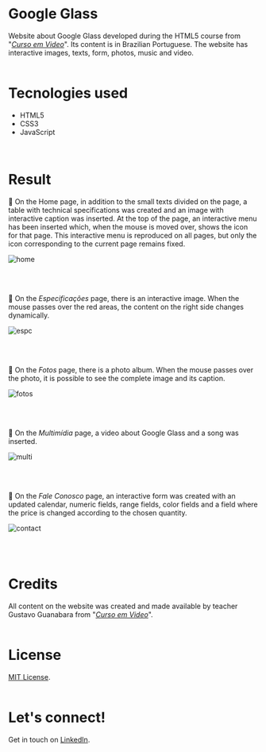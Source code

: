 # Google Glass
Website about Google Glass developed during the HTML5 course from "_[Curso em Video](https://www.youtube.com/channel/UCrWvhVmt0Qac3HgsjQK62FQ)_". Its content is in Brazilian Portuguese. The website has interactive images, texts, form, photos, music and video. 
<br /> 
<br /> 
# Tecnologies used
* HTML5
* CSS3
* JavaScript
<br /> 


# Result
:pushpin: On the Home page, in addition to the small texts divided on the page, a table with technical specifications was created and an image with interactive caption was inserted. At the top of the page, an interactive menu has been inserted which, when the mouse is moved over, shows the icon for that page. This interactive menu is reproduced on all pages, but only the icon corresponding to the current page remains fixed.

![home](https://user-images.githubusercontent.com/68092946/88847926-c1dd1a00-d1b5-11ea-95a4-868f627fe6a8.gif)

<br /> 
<br /> 

:pushpin: On the *Especificações* page, there is an interactive image. When the mouse passes over the red areas, the content on the right side changes dynamically.

![espc](https://user-images.githubusercontent.com/68092946/88848188-18e2ef00-d1b6-11ea-8762-17b961438ff5.gif)

<br />
<br /> 

:pushpin: On the *Fotos* page, there is a photo album. When the mouse passes over the photo, it is possible to see the complete image and its caption.

![fotos](https://user-images.githubusercontent.com/68092946/88848264-357f2700-d1b6-11ea-8238-1e749add656a.gif)

<br />
<br /> 

:pushpin: On the *Multimídia* page, a video about Google Glass and a song was inserted.

![multi](https://user-images.githubusercontent.com/68092946/88848325-4e87d800-d1b6-11ea-8b0c-2b75317d3611.gif)

<br />
<br /> 

:pushpin: On the *Fale Conosco* page, an interactive form was created with an updated calendar, numeric fields, range fields, color fields and a field where the price is changed according to the chosen quantity.

![contact](https://user-images.githubusercontent.com/68092946/88848376-62333e80-d1b6-11ea-8d08-0366516922b5.gif)

<br /> 
<br /> 

# Credits
All content on the website was created and made available by teacher Gustavo Guanabara from "_[Curso em Video](https://www.youtube.com/channel/UCrWvhVmt0Qac3HgsjQK62FQ)_".
<br /> 
<br /> 
# License
[MIT License](https://opensource.org/licenses/MIT).
<br /> 
<br /> 
# Let's connect!
Get in touch on [LinkedIn](https://www.linkedin.com/in/alessandra-burckhalter/).
